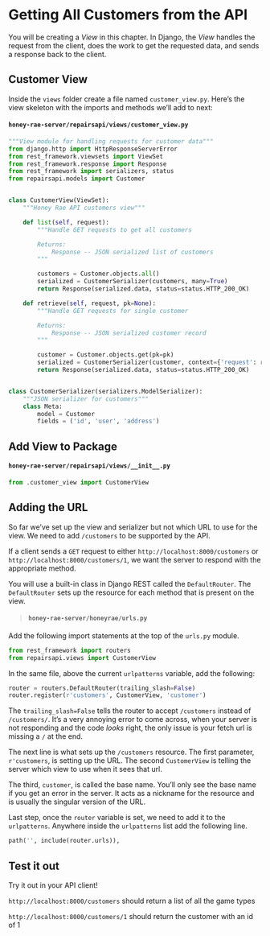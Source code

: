 # Getting All Customers from the API

You will be creating a _View_ in this chapter. In Django, the _View_ handles the request from the client, does the work to get the requested data, and sends a response back to the client.

## Customer View

Inside the `views` folder create a file named `customer_view.py`. Here’s the view skeleton with the imports and methods we’ll add to next:

#### `honey-rae-server/repairsapi/views/customer_view.py`

```py
"""View module for handling requests for customer data"""
from django.http import HttpResponseServerError
from rest_framework.viewsets import ViewSet
from rest_framework.response import Response
from rest_framework import serializers, status
from repairsapi.models import Customer


class CustomerView(ViewSet):
    """Honey Rae API customers view"""

    def list(self, request):
        """Handle GET requests to get all customers

        Returns:
            Response -- JSON serialized list of customers
        """

        customers = Customer.objects.all()
        serialized = CustomerSerializer(customers, many=True)
        return Response(serialized.data, status=status.HTTP_200_OK)

    def retrieve(self, request, pk=None):
        """Handle GET requests for single customer

        Returns:
            Response -- JSON serialized customer record
        """

        customer = Customer.objects.get(pk=pk)
        serialized = CustomerSerializer(customer, context={'request': request})
        return Response(serialized.data, status=status.HTTP_200_OK)


class CustomerSerializer(serializers.ModelSerializer):
    """JSON serializer for customers"""
    class Meta:
        model = Customer
        fields = ('id', 'user', 'address')
```

## Add View to Package

#### `honey-rae-server/repairsapi/views/__init__.py`

```py
from .customer_view import CustomerView
```

## Adding the URL

So far we’ve set up the view and serializer but not which URL to use for the view. We need to add `/customers` to be supported by the API.

If a client sends a `GET` request to either `http://localhost:8000/customers` or `http://localhost:8000/customers/1`, we want the server to respond with the appropriate method.

You will use a built-in class in Django REST called the `DefaultRouter`. The `DefaultRouter` sets up the resource for each method that is present on the view.

> #### `honey-rae-server/honeyrae/urls.py`

Add the following import statements at the top of the `urls.py` module.

```py
from rest_framework import routers
from repairsapi.views import CustomerView
```

In the same file, above the current `urlpatterns` variable, add the following:

```py
router = routers.DefaultRouter(trailing_slash=False)
router.register(r'customers', CustomerView, 'customer')
```
The `trailing_slash=False` tells the router to accept `/customers` instead of `/customers/`. It’s a very annoying error to come across, when your server is not responding and the code _looks_ right, the only issue is your fetch url is missing a `/` at the end.

The next line is what sets up the `/customers` resource. The first parameter, `r'customers`, is setting up the URL. The second `CustomerView` is telling the server which view to use when it sees that url.

The third, `customer`, is called the base name. You’ll only see the base name if you get an error in the server. It acts as a nickname for the resource and is usually the singular version of the URL.

Last step, once the `router` variable is set, we need to add it to the `urlpatterns`. Anywhere inside the `urlpatterns` list add the following line.

```py
path('', include(router.urls)),
```

## Test it out

Try it out in your API client!

`http://localhost:8000/customers` should return a list of all the game types

`http://localhost:8000/customers/1` should return the customer with an id of 1

